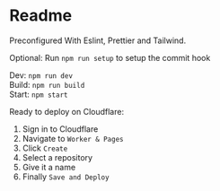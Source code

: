 # Readme

Preconfigured With Eslint, Prettier and Tailwind.

Optional: Run `npm run setup` to setup the commit hook

Dev: `npm run dev`  
Build: `npm run build`  
Start: `npm start`  

Ready to deploy on Cloudflare:

1. Sign in to Cloudflare
2. Navigate to `Worker & Pages`
3. Click `Create`
4. Select a repository
5. Give it a name
6. Finally `Save and Deploy`
